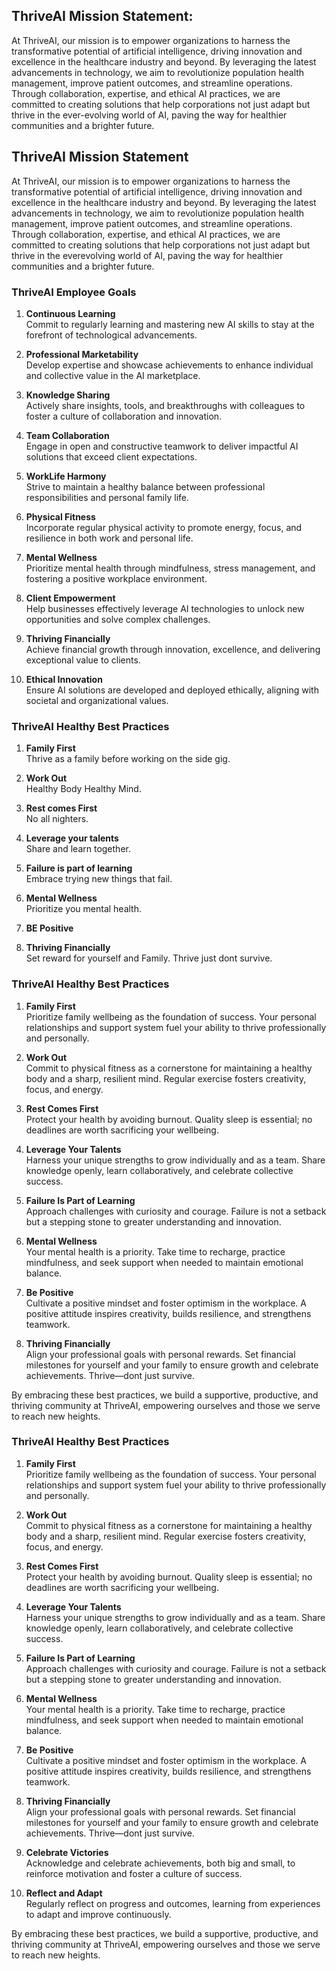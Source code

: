 

## ThriveAI Mission Statement:

At ThriveAI, our mission is to empower organizations to harness the transformative potential of artificial intelligence, driving innovation and excellence in the healthcare industry and beyond. By leveraging the latest advancements in technology, we aim to revolutionize population health management, improve patient outcomes, and streamline operations. Through collaboration, expertise, and ethical AI practices, we are committed to creating solutions that help corporations not just adapt but thrive in the ever-evolving world of AI, paving the way for healthier communities and a brighter future.



## ThriveAI Mission Statement

At ThriveAI, our mission is to empower organizations to harness the transformative potential of artificial intelligence, driving innovation and excellence in the healthcare industry and beyond. By leveraging the latest advancements in technology, we aim to revolutionize population health management, improve patient outcomes, and streamline operations. Through collaboration, expertise, and ethical AI practices, we are committed to creating solutions that help corporations not just adapt but thrive in the everevolving world of AI, paving the way for healthier communities and a brighter future.


### ThriveAI Employee Goals  

1. **Continuous Learning**  
   Commit to regularly learning and mastering new AI skills to stay at the forefront of technological advancements.  

2. **Professional Marketability**  
   Develop expertise and showcase achievements to enhance individual and collective value in the AI marketplace.  

3. **Knowledge Sharing**  
   Actively share insights, tools, and breakthroughs with colleagues to foster a culture of collaboration and innovation.  

4. **Team Collaboration**  
   Engage in open and constructive teamwork to deliver impactful AI solutions that exceed client expectations.  

5. **WorkLife Harmony**  
   Strive to maintain a healthy balance between professional responsibilities and personal family life.  

6. **Physical Fitness**  
   Incorporate regular physical activity to promote energy, focus, and resilience in both work and personal life.  

7. **Mental Wellness**  
   Prioritize mental health through mindfulness, stress management, and fostering a positive workplace environment.  

8. **Client Empowerment**  
   Help businesses effectively leverage AI technologies to unlock new opportunities and solve complex challenges.  

9. **Thriving Financially**  
   Achieve financial growth through innovation, excellence, and delivering exceptional value to clients.  

10. **Ethical Innovation**  
   Ensure AI solutions are developed and deployed ethically, aligning with societal and organizational values.  

### ThriveAI Healthy Best Practices 

1. **Family First**  
   Thrive as a family before working on the side gig.  

2. **Work Out**  
   Healthy Body  Healthy Mind.  

3. **Rest comes First**  
   No all nighters.  

4. **Leverage your talents**  
   Share and learn together.  

5. **Failure is part of learning**  
   Embrace trying new things that fail.  

6. **Mental Wellness**  
   Prioritize you  mental health.  

8. **BE Positive**  

9. **Thriving Financially**  
   Set reward for yourself and Family. Thrive just dont survive.   


### ThriveAI Healthy Best Practices  

1. **Family First**  
   Prioritize family wellbeing as the foundation of success. Your personal relationships and support system fuel your ability to thrive professionally and personally.  

2. **Work Out**  
   Commit to physical fitness as a cornerstone for maintaining a healthy body and a sharp, resilient mind. Regular exercise fosters creativity, focus, and energy.  

3. **Rest Comes First**  
   Protect your health by avoiding burnout. Quality sleep is essential; no deadlines are worth sacrificing your wellbeing.  

4. **Leverage Your Talents**  
   Harness your unique strengths to grow individually and as a team. Share knowledge openly, learn collaboratively, and celebrate collective success.  

5. **Failure Is Part of Learning**  
   Approach challenges with curiosity and courage. Failure is not a setback but a stepping stone to greater understanding and innovation.  

6. **Mental Wellness**  
   Your mental health is a priority. Take time to recharge, practice mindfulness, and seek support when needed to maintain emotional balance.  

7. **Be Positive**  
   Cultivate a positive mindset and foster optimism in the workplace. A positive attitude inspires creativity, builds resilience, and strengthens teamwork.  

8. **Thriving Financially**  
   Align your professional goals with personal rewards. Set financial milestones for yourself and your family to ensure growth and celebrate achievements. Thrive—dont just survive.  

By embracing these best practices, we build a supportive, productive, and thriving community at ThriveAI, empowering ourselves and those we serve to reach new heights.


### ThriveAI Healthy Best Practices  

1. **Family First**  
   Prioritize family wellbeing as the foundation of success. Your personal relationships and support system fuel your ability to thrive professionally and personally.  

2. **Work Out**  
   Commit to physical fitness as a cornerstone for maintaining a healthy body and a sharp, resilient mind. Regular exercise fosters creativity, focus, and energy.  

3. **Rest Comes First**  
   Protect your health by avoiding burnout. Quality sleep is essential; no deadlines are worth sacrificing your wellbeing.  

4. **Leverage Your Talents**  
   Harness your unique strengths to grow individually and as a team. Share knowledge openly, learn collaboratively, and celebrate collective success.  

5. **Failure Is Part of Learning**  
   Approach challenges with curiosity and courage. Failure is not a setback but a stepping stone to greater understanding and innovation.  

6. **Mental Wellness**  
   Your mental health is a priority. Take time to recharge, practice mindfulness, and seek support when needed to maintain emotional balance.  

7. **Be Positive**  
   Cultivate a positive mindset and foster optimism in the workplace. A positive attitude inspires creativity, builds resilience, and strengthens teamwork.  

8. **Thriving Financially**  
   Align your professional goals with personal rewards. Set financial milestones for yourself and your family to ensure growth and celebrate achievements. Thrive—dont just survive.  

9. **Celebrate Victories**  
   Acknowledge and celebrate achievements, both big and small, to reinforce motivation and foster a culture of success.  

10. **Reflect and Adapt**  
    Regularly reflect on progress and outcomes, learning from experiences to adapt and improve continuously.  

By embracing these best practices, we build a supportive, productive, and thriving community at ThriveAI, empowering ourselves and those we serve to reach new heights.  

